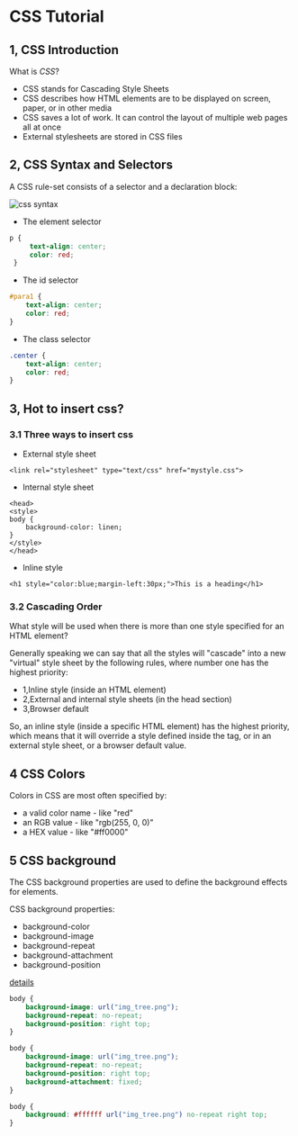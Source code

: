 # CSS Tutorial

## 1, CSS Introduction

What is *CSS*?
* CSS stands for Cascading Style Sheets
* CSS describes how HTML elements are to be displayed on screen, paper, or in other media
* CSS saves a lot of work. It can control the layout of multiple web pages all at once
* External stylesheets are stored in CSS files

## 2, CSS Syntax and Selectors
A CSS rule-set consists of a selector and a declaration block:

![css syntax](https://www.w3schools.com/css/selector.gif)

* The element selector
```css
p {
     text-align: center;
     color: red;
 }
 ```
* The id selector
```css
#para1 {
    text-align: center;
    color: red;
}
```
* The class selector
```css
.center {
    text-align: center;
    color: red;
}
```

## 3, Hot to insert css?
### 3.1 Three ways to insert css
* External style sheet

```code
<link rel="stylesheet" type="text/css" href="mystyle.css">
```
* Internal style sheet

```code
<head>
<style>
body {
    background-color: linen;
}
</style>
</head>
```
* Inline style

```code
<h1 style="color:blue;margin-left:30px;">This is a heading</h1>
```

### 3.2 Cascading Order
What style will be used when there is more than one style specified for an HTML element?

Generally speaking we can say that all the styles will "cascade" into a new "virtual" style sheet by the following rules, where number one has the highest priority:

* 1,Inline style (inside an HTML element)
* 2,External and internal style sheets (in the head section)
* 3,Browser default

So, an inline style (inside a specific HTML element) has the highest priority, which means that it will override a style defined inside the <head> tag, or in an external style sheet, or a browser default value.

## 4 CSS Colors
Colors in CSS are most often specified by:

* a valid color name - like "red"
* an RGB value - like "rgb(255, 0, 0)"
* a HEX value - like "#ff0000"

## 5 CSS background

The CSS background properties are used to define the background effects for elements.

CSS background properties:

* background-color
* background-image
* background-repeat
* background-attachment
* background-position

[details](https://www.w3schools.com/css/css_background.asp)

```css
body {
    background-image: url("img_tree.png");
    background-repeat: no-repeat;
    background-position: right top;
}
```

```css
body {
    background-image: url("img_tree.png");
    background-repeat: no-repeat;
    background-position: right top;
    background-attachment: fixed;
}
```

```css
body {
    background: #ffffff url("img_tree.png") no-repeat right top;
}
```